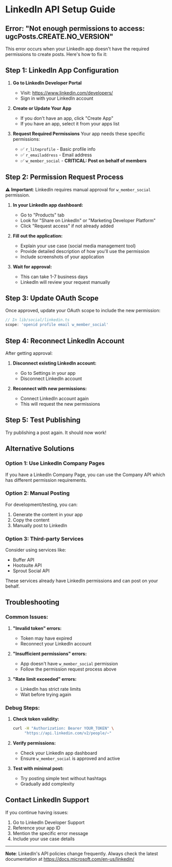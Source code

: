 # LinkedIn API Setup Guide

## Error: "Not enough permissions to access: ugcPosts.CREATE.NO_VERSION"

This error occurs when your LinkedIn app doesn't have the required permissions to create posts. Here's how to fix it:

## Step 1: LinkedIn App Configuration

1. **Go to LinkedIn Developer Portal**
   - Visit: https://www.linkedin.com/developers/
   - Sign in with your LinkedIn account

2. **Create or Update Your App**
   - If you don't have an app, click "Create App"
   - If you have an app, select it from your apps list

3. **Request Required Permissions**
   Your app needs these specific permissions:
   - ✅ `r_liteprofile` - Basic profile info
   - ✅ `r_emailaddress` - Email address
   - ✅ `w_member_social` - **CRITICAL: Post on behalf of members**

## Step 2: Permission Request Process

⚠️ **Important**: LinkedIn requires manual approval for `w_member_social` permission.

1. **In your LinkedIn app dashboard:**
   - Go to "Products" tab
   - Look for "Share on LinkedIn" or "Marketing Developer Platform"
   - Click "Request access" if not already added

2. **Fill out the application:**
   - Explain your use case (social media management tool)
   - Provide detailed description of how you'll use the permission
   - Include screenshots of your application

3. **Wait for approval:**
   - This can take 1-7 business days
   - LinkedIn will review your request manually

## Step 3: Update OAuth Scope

Once approved, update your OAuth scope to include the new permission:

```javascript
// In lib/social/linkedin.ts
scope: 'openid profile email w_member_social'
```

## Step 4: Reconnect LinkedIn Account

After getting approval:

1. **Disconnect existing LinkedIn account:**
   - Go to Settings in your app
   - Disconnect LinkedIn account

2. **Reconnect with new permissions:**
   - Connect LinkedIn account again
   - This will request the new permissions

## Step 5: Test Publishing

Try publishing a post again. It should now work!

## Alternative Solutions

### Option 1: Use LinkedIn Company Pages
If you have a LinkedIn Company Page, you can use the Company API which has different permission requirements.

### Option 2: Manual Posting
For development/testing, you can:
1. Generate the content in your app
2. Copy the content
3. Manually post to LinkedIn

### Option 3: Third-party Services
Consider using services like:
- Buffer API
- Hootsuite API
- Sprout Social API

These services already have LinkedIn permissions and can post on your behalf.

## Troubleshooting

### Common Issues:

1. **"Invalid token" errors:**
   - Token may have expired
   - Reconnect your LinkedIn account

2. **"Insufficient permissions" errors:**
   - App doesn't have `w_member_social` permission
   - Follow the permission request process above

3. **"Rate limit exceeded" errors:**
   - LinkedIn has strict rate limits
   - Wait before trying again

### Debug Steps:

1. **Check token validity:**
   ```bash
   curl -H "Authorization: Bearer YOUR_TOKEN" \
        "https://api.linkedin.com/v2/people/~"
   ```

2. **Verify permissions:**
   - Check your LinkedIn app dashboard
   - Ensure `w_member_social` is approved and active

3. **Test with minimal post:**
   - Try posting simple text without hashtags
   - Gradually add complexity

## Contact LinkedIn Support

If you continue having issues:
1. Go to LinkedIn Developer Support
2. Reference your app ID
3. Mention the specific error message
4. Include your use case details

---

**Note**: LinkedIn's API policies change frequently. Always check the latest documentation at https://docs.microsoft.com/en-us/linkedin/
